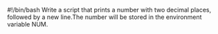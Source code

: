 #!/bin/bash
Write a script that prints a number with two decimal places, followed by a new line.The number will be stored in the environment variable NUM.
